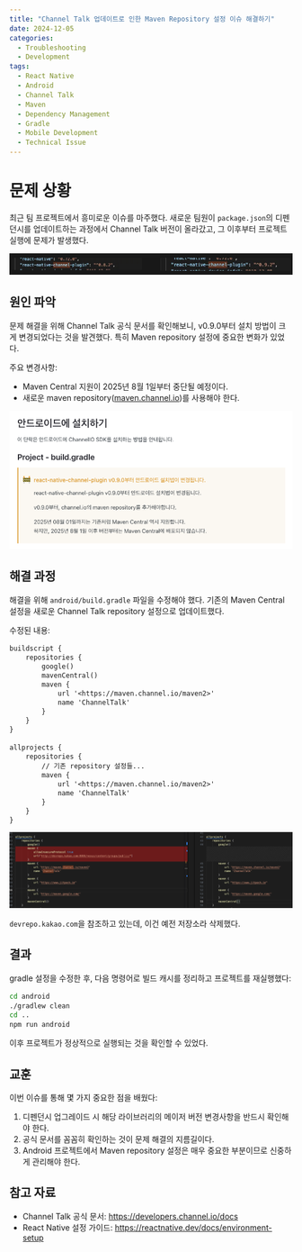 ```yaml
---
title: "Channel Talk 업데이트로 인한 Maven Repository 설정 이슈 해결하기"
date: 2024-12-05
categories: 
  - Troubleshooting
  - Development
tags:
  - React Native
  - Android
  - Channel Talk
  - Maven
  - Dependency Management
  - Gradle
  - Mobile Development
  - Technical Issue
---
```


# 문제 상황

최근 팀 프로젝트에서 흥미로운 이슈를 마주했다. 새로운 팀원이 `package.json`의 디펜던시를 업데이트하는 과정에서 Channel Talk 버전이 올라갔고, 그 이후부터 프로젝트 실행에 문제가 발생했다.

![image.png](/assets/img/posts/2024-12-05/2024-12-05-channel-talk-maven-repository-issue_2.png)


## 원인 파악

문제 해결을 위해 Channel Talk 공식 문서를 확인해보니, v0.9.0부터 설치 방법이 크게 변경되었다는 것을 발견했다. 특히 Maven repository 설정에 중요한 변화가 있었다.

주요 변경사항:

- Maven Central 지원이 2025년 8월 1일부터 중단될 예정이다.
- 새로운 maven repository([maven.channel.io](https://maven.channel.io/))를 사용해야 한다.

![image.png](/assets/img/posts/2024-12-05/2024-12-05-channel-talk-maven-repository-issue_3.png)

## 해결 과정

해결을 위해 `android/build.gradle` 파일을 수정해야 했다. 기존의 Maven Central 설정을 새로운 Channel Talk repository 설정으로 업데이트했다.

수정된 내용:

```
buildscript {
    repositories {
        google()
        mavenCentral()
        maven {
            url '<https://maven.channel.io/maven2>'
            name 'ChannelTalk'
        }
    }
}

allprojects {
    repositories {
        // 기존 repository 설정들...
        maven {
            url '<https://maven.channel.io/maven2>'
            name 'ChannelTalk'
        }
    }
}

```

![image.png](/assets/img/posts/2024-12-05/2024-12-05-channel-talk-maven-repository-issue_4.png)

`devrepo.kakao.com`을 참조하고 있는데, 이건 예전 저장소라 삭제했다.

## 결과

gradle 설정을 수정한 후, 다음 명령어로 빌드 캐시를 정리하고 프로젝트를 재실행했다:

```bash
cd android
./gradlew clean
cd ..
npm run android
```

이후 프로젝트가 정상적으로 실행되는 것을 확인할 수 있었다.

## 교훈

이번 이슈를 통해 몇 가지 중요한 점을 배웠다:

1. 디펜던시 업그레이드 시 해당 라이브러리의 메이저 버전 변경사항을 반드시 확인해야 한다.
2. 공식 문서를 꼼꼼히 확인하는 것이 문제 해결의 지름길이다.
3. Android 프로젝트에서 Maven repository 설정은 매우 중요한 부분이므로 신중하게 관리해야 한다.

## 참고 자료

- Channel Talk 공식 문서: https://developers.channel.io/docs
- React Native 설정 가이드: https://reactnative.dev/docs/environment-setup